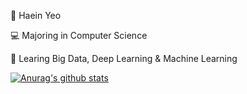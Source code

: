 🥸 Haein Yeo

💻 Majoring in Computer Science

📝 Learing Big Data, Deep Learning & Machine Learning



[![Anurag's github stats](https://github-readme-stats.vercel.app/api?username=haaaein)](https://github.com/anuraghazra/github-readme-stats)
